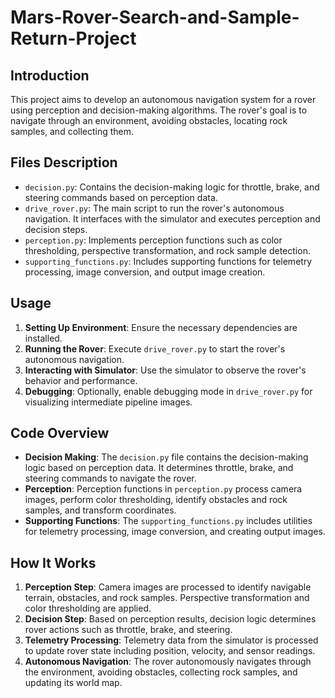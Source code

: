 # Mars-Rover-Search-and-Sample-Return-Project

## Introduction
This project aims to develop an autonomous navigation system for a rover using perception and decision-making algorithms. The rover's goal is to navigate through an environment, avoiding obstacles, locating rock samples, and collecting them.

## Files Description
- `decision.py`: Contains the decision-making logic for throttle, brake, and steering commands based on perception data.
- `drive_rover.py`: The main script to run the rover's autonomous navigation. It interfaces with the simulator and executes perception and decision steps.
- `perception.py`: Implements perception functions such as color thresholding, perspective transformation, and rock sample detection.
- `supporting_functions.py`: Includes supporting functions for telemetry processing, image conversion, and output image creation.

## Usage
1. **Setting Up Environment**: Ensure the necessary dependencies are installed.
2. **Running the Rover**: Execute `drive_rover.py` to start the rover's autonomous navigation.
3. **Interacting with Simulator**: Use the simulator to observe the rover's behavior and performance.
4. **Debugging**: Optionally, enable debugging mode in `drive_rover.py` for visualizing intermediate pipeline images.

## Code Overview
- **Decision Making**: The `decision.py` file contains the decision-making logic based on perception data. It determines throttle, brake, and steering commands to navigate the rover.
- **Perception**: Perception functions in `perception.py` process camera images, perform color thresholding, identify obstacles and rock samples, and transform coordinates.
- **Supporting Functions**: The `supporting_functions.py` includes utilities for telemetry processing, image conversion, and creating output images.

## How It Works
1. **Perception Step**: Camera images are processed to identify navigable terrain, obstacles, and rock samples. Perspective transformation and color thresholding are applied.
2. **Decision Step**: Based on perception results, decision logic determines rover actions such as throttle, brake, and steering.
3. **Telemetry Processing**: Telemetry data from the simulator is processed to update rover state including position, velocity, and sensor readings.
4. **Autonomous Navigation**: The rover autonomously navigates through the environment, avoiding obstacles, collecting rock samples, and updating its world map.
